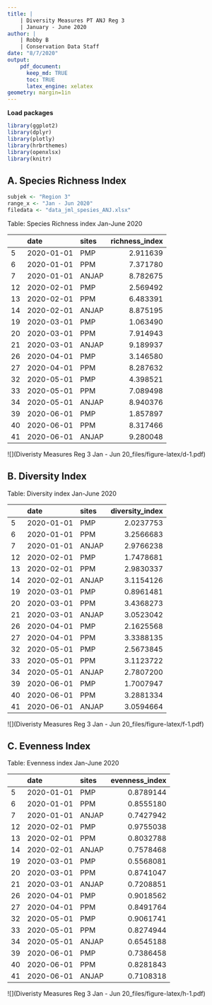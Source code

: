 ```yaml
---
title: |
    | Diversity Measures PT ANJ Reg 3 
    | January - June 2020
author: |
    | Robby B
    | Conservation Data Staff
date: "8/7/2020"
output: 
    pdf_document: 
      keep_md: TRUE
      toc: TRUE
      latex_engine: xelatex
geometry: margin=1in
---
```




**Load packages**


```r
library(ggplot2)
library(dplyr)
library(plotly)
library(hrbrthemes)
library(openxlsx)
library(knitr)
```

## A. Species Richness Index 


```r
subjek <- "Region 3"
range_x <- "Jan - Jun 2020"
filedata <- "data_jml_spesies_ANJ.xlsx"
```



Table: Species Richness index Jan-June 2020

|   |date       |sites | richness_index|
|:--|:----------|:-----|--------------:|
|5  |2020-01-01 |PMP   |       2.911639|
|6  |2020-01-01 |PPM   |       7.371780|
|7  |2020-01-01 |ANJAP |       8.782675|
|12 |2020-02-01 |PMP   |       2.569492|
|13 |2020-02-01 |PPM   |       6.483391|
|14 |2020-02-01 |ANJAP |       8.875195|
|19 |2020-03-01 |PMP   |       1.063490|
|20 |2020-03-01 |PPM   |       7.914943|
|21 |2020-03-01 |ANJAP |       9.189937|
|26 |2020-04-01 |PMP   |       3.146580|
|27 |2020-04-01 |PPM   |       8.287632|
|32 |2020-05-01 |PMP   |       4.398521|
|33 |2020-05-01 |PPM   |       7.089498|
|34 |2020-05-01 |ANJAP |       8.940376|
|39 |2020-06-01 |PMP   |       1.857897|
|40 |2020-06-01 |PPM   |       8.317466|
|41 |2020-06-01 |ANJAP |       9.280048|


![](Diveristy Measures Reg 3 Jan - Jun 20_files/figure-latex/d-1.pdf)<!-- --> 

## B. Diversity Index


Table: Diversity index Jan-June 2020

|   |date       |sites | diversity_index|
|:--|:----------|:-----|---------------:|
|5  |2020-01-01 |PMP   |       2.0237753|
|6  |2020-01-01 |PPM   |       3.2566683|
|7  |2020-01-01 |ANJAP |       2.9766238|
|12 |2020-02-01 |PMP   |       1.7478681|
|13 |2020-02-01 |PPM   |       2.9830337|
|14 |2020-02-01 |ANJAP |       3.1154126|
|19 |2020-03-01 |PMP   |       0.8961481|
|20 |2020-03-01 |PPM   |       3.4368273|
|21 |2020-03-01 |ANJAP |       3.0523042|
|26 |2020-04-01 |PMP   |       2.1625568|
|27 |2020-04-01 |PPM   |       3.3388135|
|32 |2020-05-01 |PMP   |       2.5673845|
|33 |2020-05-01 |PPM   |       3.1123722|
|34 |2020-05-01 |ANJAP |       2.7807200|
|39 |2020-06-01 |PMP   |       1.7007947|
|40 |2020-06-01 |PPM   |       3.2881334|
|41 |2020-06-01 |ANJAP |       3.0594664|

![](Diveristy Measures Reg 3 Jan - Jun 20_files/figure-latex/f-1.pdf)<!-- --> 

## C. Evenness Index


Table: Evenness index Jan-June 2020

|   |date       |sites | evenness_index|
|:--|:----------|:-----|--------------:|
|5  |2020-01-01 |PMP   |      0.8789144|
|6  |2020-01-01 |PPM   |      0.8555180|
|7  |2020-01-01 |ANJAP |      0.7427942|
|12 |2020-02-01 |PMP   |      0.9755038|
|13 |2020-02-01 |PPM   |      0.8032788|
|14 |2020-02-01 |ANJAP |      0.7578468|
|19 |2020-03-01 |PMP   |      0.5568081|
|20 |2020-03-01 |PPM   |      0.8741047|
|21 |2020-03-01 |ANJAP |      0.7208851|
|26 |2020-04-01 |PMP   |      0.9018562|
|27 |2020-04-01 |PPM   |      0.8491764|
|32 |2020-05-01 |PMP   |      0.9061741|
|33 |2020-05-01 |PPM   |      0.8274944|
|34 |2020-05-01 |ANJAP |      0.6545188|
|39 |2020-06-01 |PMP   |      0.7386458|
|40 |2020-06-01 |PPM   |      0.8281843|
|41 |2020-06-01 |ANJAP |      0.7108318|

![](Diveristy Measures Reg 3 Jan - Jun 20_files/figure-latex/h-1.pdf)<!-- --> 
